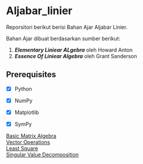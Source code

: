 # Aljabar_linier

Reporsitori berikut berisi Bahan Ajar Aljabar Linier. 

Bahan Ajar dibuat berdasarkan sumber berikut:

1. <b><i>Elementary Liniear ALgebra</i></b> oleh Howard Anton
2. <b><i>Essence Of Liniear Algebra</i></b> oleh Grant Sanderson

## Prerequisites
- [x] Python
- [x] NumPy
- [x] Matplotlib
- [x] SymPy


[Basic Matrix Algebra](https://nbviewer.org/github/SalametHimawan/Aljabar_linier/blob/main/notebook_id/Matriks.ipynb)<br>
[Vector Operations](https://nbviewer.org/github/SalametHimawan/Aljabar_linier/blob/main/notebook_id/Vektor.ipynb)<br>
[Least Square](https://nbviewer.org/github/SalametHimawan/Aljabar_linier/blob/main/notebook_id/Least%20Square.ipynb)<br>
[Singular Value Decomposition](https://nbviewer.org/github/SalametHimawan/Aljabar_linier/blob/main/notebook_id/Singular%20Value%20Decomposition.ipynb)<br>




